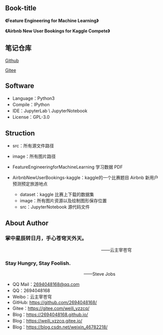 ## Book-title
**《Feature Engineering for Machine Learning》**

**《Airbnb New User Bookings for Kaggle Compete》**

## 笔记仓库
[Github](git@github.com:2694048168/FeatureEngineeringforMachineLearning.git)


[Gitee](git@gitee.com:weili_yzzcq/FeatureEngineeringforMachineLearning.git)

## Software

- Language：Python3
- Compile：IPython
- IDE：JupyterLab \ JupyterNotebook
- License：GPL-3.0

## Struction

- src：所有源文件路径
- image：所有图片路径
- FeatureEngineeringforMachineLearning 学习数据 PDF

- AirbnbNewUserBookings-kaggle：kaggle的一个比赛题目 Airbnb 新用户预测预定旅游地点
    - dataset：kaggle 比赛上下载的数据集
    - image：所有图片资源以及绘制图形保存位置
    - src：JupyterNotebook 源代码文件 


## About Author

### 掌中星辰转日月，手心苍穹天外天。
&emsp;&emsp;&emsp;&emsp;&emsp;&emsp;&emsp;&emsp;&emsp;&emsp;&emsp;&emsp;&emsp;&emsp;&emsp;&emsp;&emsp;&emsp;&emsp;&emsp;&emsp;&emsp;——云主宰苍穹

### Stay Hungry, Stay Foolish.
&emsp;&emsp;&emsp;&emsp;&emsp;&emsp;&emsp;&emsp;&emsp;&emsp;&emsp;&emsp;&emsp;&emsp;&emsp;&emsp;&emsp;&emsp;——Steve Jobs

- QQ Mail：2694048168@qq.com
- QQ：2694048168
- Weibo：云主宰苍穹
- GitHub: https://github.com/2694048168/
- Gitee：https://gitee.com/weili_yzzcq/
- Blog：https://2694048168.github.io/
- Blog：https://weili_yzzcq.gitee.io/ 
- Blog：https://blog.csdn.net/weixin_46782218/